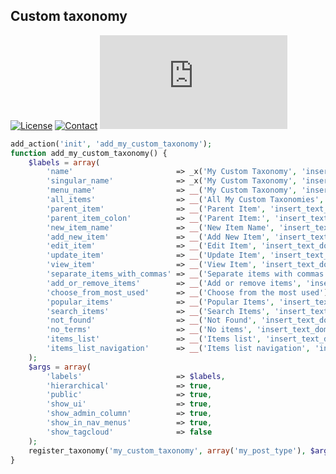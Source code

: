 ## Custom taxonomy
[![License](https://img.shields.io/github/license/dedewiweka/snippets?color=brightgreen)](https://github.com/dedewiweka/snippets/blob/main/LICENSE) [![Contact](https://img.shields.io/badge/contact-Dede%20Wiweka-orange)](https://dede.wiweka.com/development) ![File size](https://img.shields.io/github/size/dedewiweka/snippets/Custom-Post-Types/custom-taxonomy.md) 
```php
add_action('init', 'add_my_custom_taxonomy');
function add_my_custom_taxonomy() {
    $labels = array(
		'name'                       => _x('My Custom Taxonomy', 'insert_text_domain'),
		'singular_name'              => _x('My Custom Taxonomy', 'insert_text_domain'),
		'menu_name'                  => __('My Custom Taxonomy', 'insert_text_domain'),
		'all_items'                  => __('All My Custom Taxonomies', 'insert_text_domain'),
		'parent_item'                => __('Parent Item', 'insert_text_domain'),
		'parent_item_colon'          => __('Parent Item:', 'insert_text_domain'),
		'new_item_name'              => __('New Item Name', 'insert_text_domain'),
		'add_new_item'               => __('Add New Item', 'insert_text_domain'),
		'edit_item'                  => __('Edit Item', 'insert_text_domain'),
		'update_item'                => __('Update Item', 'insert_text_domain'),
		'view_item'                  => __('View Item', 'insert_text_domain'),
		'separate_items_with_commas' => __('Separate items with commas', 'insert_text_domain'),
		'add_or_remove_items'        => __('Add or remove items', 'insert_text_domain'),
		'choose_from_most_used'      => __('Choose from the most used'),
		'popular_items'              => __('Popular Items', 'insert_text_domain'),
		'search_items'               => __('Search Items', 'insert_text_domain'),
		'not_found'                  => __('Not Found', 'insert_text_domain'),
		'no_terms'                   => __('No items', 'insert_text_domain'),
		'items_list'                 => __('Items list', 'insert_text_domain'),
		'items_list_navigation'      => __('Items list navigation', 'insert_text_domain') 
    );
    $args = array(
		'labels'                     => $labels,
		'hierarchical'               => true,
		'public'                     => true,
		'show_ui'                    => true,
		'show_admin_column'          => true,
		'show_in_nav_menus'          => true,
		'show_tagcloud'              => false
    );
    register_taxonomy('my_custom_taxonomy', array('my_post_type'), $args);
}
```